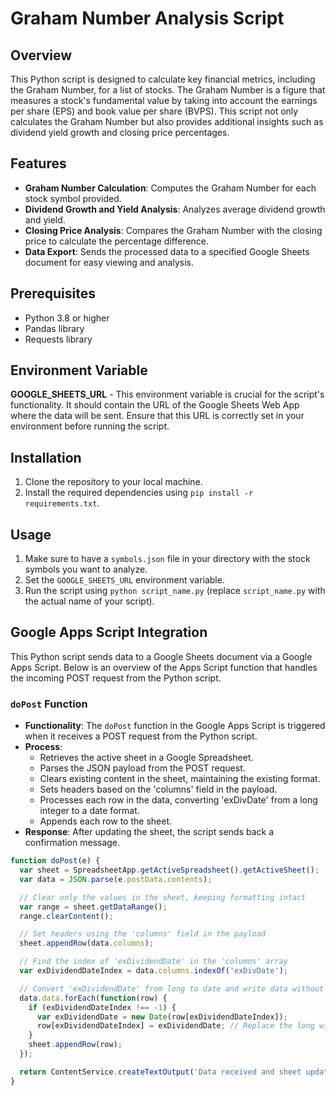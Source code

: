 # Graham Number Analysis Script

## Overview
This Python script is designed to calculate key financial metrics, including the Graham Number, for a list of stocks. The Graham Number is a figure that measures a stock's fundamental value by taking into account the earnings per share (EPS) and book value per share (BVPS). This script not only calculates the Graham Number but also provides additional insights such as dividend yield growth and closing price percentages.

## Features
- **Graham Number Calculation**: Computes the Graham Number for each stock symbol provided.
- **Dividend Growth and Yield Analysis**: Analyzes average dividend growth and yield.
- **Closing Price Analysis**: Compares the Graham Number with the closing price to calculate the percentage difference.
- **Data Export**: Sends the processed data to a specified Google Sheets document for easy viewing and analysis.

## Prerequisites
- Python 3.8 or higher
- Pandas library
- Requests library

## Environment Variable
**GOOGLE_SHEETS_URL** - This environment variable is crucial for the script's functionality. It should contain the URL of the Google Sheets Web App where the data will be sent. Ensure that this URL is correctly set in your environment before running the script.

## Installation
1. Clone the repository to your local machine.
2. Install the required dependencies using `pip install -r requirements.txt`.

## Usage
1. Make sure to have a `symbols.json` file in your directory with the stock symbols you want to analyze.
2. Set the `GOOGLE_SHEETS_URL` environment variable.
3. Run the script using `python script_name.py` (replace `script_name.py` with the actual name of your script).

## Google Apps Script Integration
This Python script sends data to a Google Sheets document via a Google Apps Script. Below is an overview of the Apps Script function that handles the incoming POST request from the Python script.

### `doPost` Function
- **Functionality**: The `doPost` function in the Google Apps Script is triggered when it receives a POST request from the Python script.
- **Process**:
  - Retrieves the active sheet in a Google Spreadsheet.
  - Parses the JSON payload from the POST request.
  - Clears existing content in the sheet, maintaining the existing format.
  - Sets headers based on the 'columns' field in the payload.
  - Processes each row in the data, converting 'exDivDate' from a long integer to a date format.
  - Appends each row to the sheet.
- **Response**: After updating the sheet, the script sends back a confirmation message.

```javascript
function doPost(e) {
  var sheet = SpreadsheetApp.getActiveSpreadsheet().getActiveSheet();
  var data = JSON.parse(e.postData.contents);

  // Clear only the values in the sheet, keeping formatting intact
  var range = sheet.getDataRange();
  range.clearContent();

  // Set headers using the 'columns' field in the payload
  sheet.appendRow(data.columns);

  // Find the index of 'exDividendDate' in the 'columns' array
  var exDividendDateIndex = data.columns.indexOf('exDivDate');

  // Convert 'exDividendDate' from long to date and write data without headers
  data.data.forEach(function(row) {
    if (exDividendDateIndex !== -1) {
      var exDividendDate = new Date(row[exDividendDateIndex]);
      row[exDividendDateIndex] = exDividendDate; // Replace the long with the date object
    }
    sheet.appendRow(row);
  });

  return ContentService.createTextOutput('Data received and sheet updated successfully.  Secure');
}

